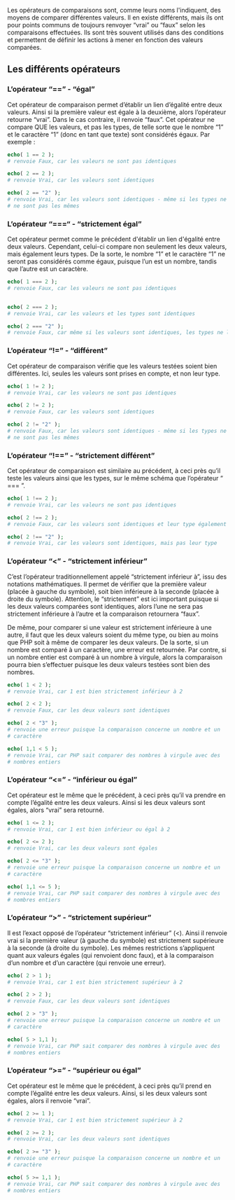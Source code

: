 Les opérateurs de comparaisons sont, comme leurs noms l'indiquent, des moyens de comparer différentes valeurs. Il en existe différents, mais ils ont pour points communs de toujours renvoyer “vrai” ou “faux” selon les comparaisons effectuées. Ils sont très souvent utilisés dans des conditions et permettent de définir les actions à mener en fonction des valeurs comparées.

## Les différents opérateurs

### L’opérateur “==” - “égal”

Cet opérateur de comparaison permet d’établir un lien d’égalité entre deux valeurs. Ainsi si la première valeur est égale à la deuxième, alors l’opérateur retourne “vrai”. Dans le cas contraire, il renvoie “faux”. Cet opérateur ne compare QUE les valeurs, et pas les types, de telle sorte que le nombre “1” et le caractère “1” (donc en tant que texte) sont considérés égaux. Par exemple :

``` php
echo( 1 == 2 );
# renvoie Faux, car les valeurs ne sont pas identiques

echo( 2 == 2 );
# renvoie Vrai, car les valeurs sont identiques

echo( 2 == "2" );
# renvoie Vrai, car les valeurs sont identiques - même si les types ne 
# ne sont pas les mêmes
```

### L’opérateur “===“ - “strictement égal”

Cet opérateur permet comme le précédent d'établir un lien d'égalité entre deux valeurs. Cependant, celui-ci compare non seulement les deux valeurs, mais également leurs types. De la sorte, le nombre “1” et le caractère “1” ne seront pas considérés comme égaux, puisque l’un est un nombre, tandis que l’autre est un caractère.

``` php
echo( 1 === 2 );
# renvoie Faux, car les valeurs ne sont pas identiques


echo( 2 === 2 );
# renvoie Vrai, car les valeurs et les types sont identiques

echo( 2 === "2" );
# renvoie Faux, car même si les valeurs sont identiques, les types ne le sont pas
```

### L’opérateur “!=” - “différent”

Cet opérateur de comparaison vérifie que les valeurs testées soient bien différentes. Ici, seules les valeurs sont prises en compte, et non leur type.

``` php
echo( 1 != 2 );
# renvoie Vrai, car les valeurs ne sont pas identiques

echo( 2 != 2 );
# renvoie Faux, car les valeurs sont identiques

echo( 2 != "2" );
# renvoie Faux, car les valeurs sont identiques - même si les types ne 
# ne sont pas les mêmes
```

### L’opérateur “!==” - “strictement différent”

Cet opérateur de comparaison est similaire au précédent, à ceci près qu’il teste les valeurs ainsi que les types, sur le même schéma que l’opérateur “ === ”.

``` php
echo( 1 !== 2 );
# renvoie Vrai, car les valeurs ne sont pas identiques

echo( 2 !== 2 );
# renvoie Faux, car les valeurs sont identiques et leur type également

echo( 2 !== "2" );
# renvoie Vrai, car les valeurs sont identiques, mais pas leur type
```

### L’opérateur “<” - “strictement inférieur”

C’est l’opérateur traditionnellement appelé “strictement inférieur à”, issu des notations mathématiques. Il permet de vérifier que la première valeur (placée à gauche du symbole), soit bien inférieure à la seconde (placée à droite du symbole). Attention, le “strictement” est ici important puisque si les deux valeurs comparées sont identiques, alors l’une ne sera pas strictement inférieure à l’autre et la comparaison retournera “faux”.

De même, pour comparer si une valeur est strictement inférieure à une autre, il faut que les deux valeurs soient du même type, ou bien au moins que PHP soit à même de comparer les deux valeurs. De la sorte, si un nombre est comparé  à un caractère, une erreur est retournée. Par contre, si un nombre entier est comparé à un nombre à virgule, alors la comparaison pourra bien s’effectuer puisque les deux valeurs testées sont bien des nombres.

``` php
echo( 1 < 2 );
# renvoie Vrai, car 1 est bien strictement inférieur à 2

echo( 2 < 2 );
# renvoie Faux, car les deux valeurs sont identiques

echo( 2 < "3" );
# renvoie une erreur puisque la comparaison concerne un nombre et un 
# caractère

echo( 1,1 < 5 );
# renvoie Vrai, car PHP sait comparer des nombres à virgule avec des 
# nombres entiers
```

### L’opérateur “<=” - “inférieur ou égal”

Cet opérateur est le même que le précédent, à ceci près qu’il va prendre en compte l’égalité entre les deux valeurs. Ainsi si les deux valeurs sont égales, alors “vrai” sera retourné.

``` php
echo( 1 <= 2 );
# renvoie Vrai, car 1 est bien inférieur ou égal à 2

echo( 2 <= 2 );
# renvoie Vrai, car les deux valeurs sont égales

echo( 2 <= "3" );
# renvoie une erreur puisque la comparaison concerne un nombre et un 
# caractère

echo( 1,1 <= 5 );
# renvoie Vrai, car PHP sait comparer des nombres à virgule avec des 
# nombres entiers
```

### L’opérateur “>” - “strictement supérieur”

Il est l’exact opposé de l’opérateur “strictement inférieur” (<). Ainsi il renvoie vrai si la première valeur (à gauche du symbole) est strictement supérieure à la seconde (à droite du symbole). Les mêmes restrictions s’appliquent quant aux valeurs égales (qui renvoient donc faux), et à la comparaison d’un nombre et d’un caractère (qui renvoie une erreur).

``` php
echo( 2 > 1 );
# renvoie Vrai, car 1 est bien strictement supérieur à 2

echo( 2 > 2 );
# renvoie Faux, car les deux valeurs sont identiques

echo( 2 > "3" );
# renvoie une erreur puisque la comparaison concerne un nombre et un 
# caractère

echo( 5 > 1,1 );
# renvoie Vrai, car PHP sait comparer des nombres à virgule avec des 
# nombres entiers
```

### L’opérateur “>=” - “supérieur ou égal”

Cet opérateur est le même que le précédent, à ceci près qu’il prend en compte l’égalité entre les deux valeurs. Ainsi, si les deux valeurs sont égales, alors il renvoie “vrai”.

``` php
echo( 2 >= 1 );
# renvoie Vrai, car 1 est bien strictement supérieur à 2

echo( 2 >= 2 );
# renvoie Vrai, car les deux valeurs sont identiques

echo( 2 >= "3" );
# renvoie une erreur puisque la comparaison concerne un nombre et un 
# caractère

echo( 5 >= 1,1 );
# renvoie Vrai, car PHP sait comparer des nombres à virgule avec des 
# nombres entiers
```